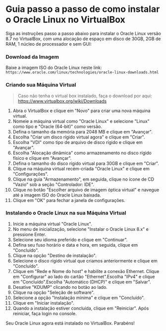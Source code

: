 # Guia passo a passo de como instalar o Oracle Linux no VirtualBox

Siga as instruções passo a passo abaixo para instalar o Oracle Linux versão 8.7 no VirtualBox, com uma alocação de espaço em disco de 30GB, 2GB de RAM, 1 núcleo de processador e sem GUI:

### Download da Imagem
Baixe a imagem ISO do Oracle Linux neste link: `https://www.oracle.com/linux/technologies/oracle-linux-downloads.html`

### Criando sua Máquina Virtual

> Caso não tenha o virtual box instalado, faça o download por aqui: https://www.virtualbox.org/wiki/Downloads

1. Abra o VirtualBox e clique em "Novo" para criar uma nova máquina virtual.
2. Nomeie a máquina virtual como "Oracle Linux" e selecione "Linux" como tipo e "Oracle (64-bit)" como versão.
3. Defina o tamanho da memória para 2048 MB e clique em "Avançar".
4. Escolha "Criar um disco rígido virtual agora" e clique em "Criar".
5. Escolha "VDI" como tipo de arquivo de disco rígido e clique em "Avançar".
6. Escolha "Alocação dinâmica" como armazenamento no disco rígido físico e clique em "Avançar".
7. Defina o tamanho do disco rígido virtual para 30GB e clique em "Criar".
8. Clique na máquina virtual recém-criada "Oracle Linux" e clique em "Configurações".
9. Clique na guia "Armazenamento", em seguida, clique no ícone de CD "Vazio" sob a seção "Controlador: IDE".
10. Clique no botão "Escolher arquivo de imagem óptica virtual" e navegue até a imagem ISO do Oracle Linux baixada.
11. Clique em "OK" para fechar a janela de configurações.

### Instalando o Oracle Linux na sua Máquina Virtual
 
1. Inicie a máquina virtual "Oracle Linux".
2. No menu de inicialização, selecione "Instalar o Oracle Linux 8.x" e pressione Enter.
3. Selecione seu idioma preferido e clique em "Continuar".
4. Defina seu fuso horário e data e hora, em seguida, clique em "Concluído".
5. Clique na opção "Destino de instalação".
6. Selecione o disco rígido virtual que criamos anteriormente e clique em "Concluído".
7. Clique em "Rede e Nome do host" e habilite a conexão Ethernet. Clique em "Configurar" ao lado do cartão "Ethernet".Escolha "IPv4" e clique em "Concluído".Escolha "Automático (DHCP)" e clique em "Salvar".
8. Desative "KDUMP" clicando no botão ao lado.
9. Clique na opção "Seleção de software".
10. Selecione a opção "Instalação mínima" e clique em "Concluído".
11. Clique em "Iniciar instalação".
12. Quando a instalação estiver concluída, clique em "Reiniciar". Após reiniciar, faça login no console.


Seu Oracle Linux agora está instalado no VirtualBox. Parabéns!
